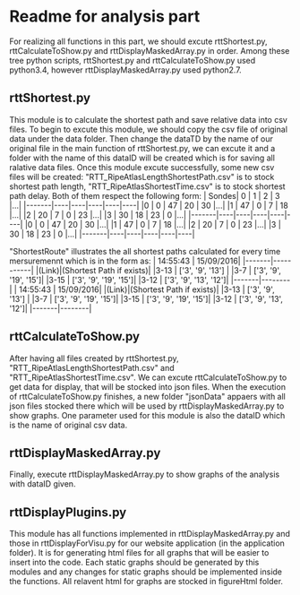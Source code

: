 # Readme for analysis part

For realizing all functions in this part, we should excute rttShortest.py, rttCalculateToShow.py and rttDisplayMaskedArray.py in order. Among these tree python scripts, rttShortest.py and rttCalculateToShow.py used python3.4, however rttDisplayMaskedArray.py used python2.7. 

## rttShortest.py
This module is to calculate the shortest path and save relative data into csv files. To begin to excute this module, we should copy the csv file of original data under the data folder. Then change the dataTD by the name of our original file in the main function of rttShortest.py, we can excute it and a folder with the name of this dataID will be created which is for saving all ralative data files. Once this module excute successfully, some new csv files will be created: "RTT_RipeAtlasLengthShortestPath.csv" is to stock shortest path length, "RTT_RipeAtlasShortestTime.csv" is to stock shortest path delay. Both of them respect the following form:
| Sondes| 0  | 1  | 2  | 3 |...|
|-------|----|----|----|----|----|
|0      | 0  | 47 | 20 | 30 |...|
|1      | 47 | 0  | 7  | 18 |...|
|2      | 20 | 7  | 0  | 23 |...|
|3      | 30 | 18 | 23 | 0  |...|
|-------|----|----|----|----|----|
|0      | 0  | 47 | 20 | 30 |...|
|1      | 47 | 0  | 7  | 18 |...|
|2      | 20 | 7  | 0  | 23 |...|
|3      | 30 | 18 | 23 | 0  |...|
|-------|----|----|----|----|----|

"ShortestRoute" illustrates the all shortest paths calculated for every time mersuremennt which is in the form as:
| 14:55:43   | 15/09/2016|
|-------|-----------|
|(Link)|(Shortest Path if exists)|
|3-13     | ['3', '9', '13'] |
|3-7     |  ['3', '9', '19', '15']|
|3-15      | ['3', '9', '19', '15']|
|3-12      |  ['3', '9', '13', '12']|
|-------|--------|
| 14:55:43   | 15/09/2016|
|(Link)|(Shortest Path if exists)|
|3-13     | ['3', '9', '13'] |
|3-7     |  ['3', '9', '19', '15']|
|3-15      | ['3', '9', '19', '15']|
|3-12      |  ['3', '9', '13', '12']|
|-------|--------|


## rttCalculateToShow.py 
After having all files created by rttShortest.py, "RTT_RipeAtlasLengthShortestPath.csv" and "RTT_RipeAtlasShortestTime.csv". We can excute rttCalculateToShow.py to get data for display, that will be stocked into json files. When the execution of rttCalculateToShow.py finishes, a new folder "jsonData" appaers with all json files stocked there which will be used by rttDisplayMaskedArray.py to show graphs. One parameter used for this module is also the dataID which is the name of original csv data. 

## rttDisplayMaskedArray.py
Finally, execute rttDisplayMaskedArray.py to show graphs of the analysis with dataID given.

## rttDisplayPlugins.py
This module has all functions implemented in rttDisplayMaskedArray.py and those in rttDisplayForVisu.py for our website application (in the application folder).
It is for generating html files for all graphs that will be easier to insert into the code. Each static graphs should be generated by this modules and any changes for static graphs should be implemented inside the functions. All relavent html for graphs are stocked in figureHtml folder. 






